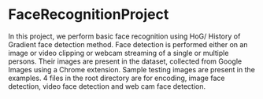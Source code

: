 # FaceRecognitionProject
In this project, we perform basic face recognition using HoG/ History of Gradient face detection method.
Face detection is performed either on an image or video clipping or webcam streaming of a single or multiple persons. 
Their images are present in the dataset, collected from Google Images using a Chrome extension.
Sample testing images are present in the examples.
4 files in the root directory are for encoding, image face detection, video face detection and web cam face detection.
